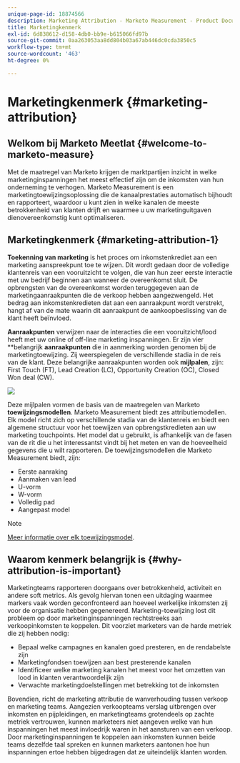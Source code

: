 ```yaml
---
unique-page-id: 18874566
description: Marketing Attribution - Marketo Measurement - Product Documentation
title: Marketingkenmerk
exl-id: 6d838612-d158-4db0-bb9e-b615066fd97b
source-git-commit: 0aa263053aa8dd804b03a67ab446dc0cda3850c5
workflow-type: tm+mt
source-wordcount: '463'
ht-degree: 0%

---
```


# Marketingkenmerk {#marketing-attribution}

## Welkom bij Marketo Meetlat {#welcome-to-marketo-measure}

Met de maatregel van Marketo krijgen de marktpartijen inzicht in welke marketinginspanningen het meest effectief zijn om de inkomsten van hun onderneming te verhogen. Marketo Measurement is een marketingtoewijzingsoplossing die de kanaalprestaties automatisch bijhoudt en rapporteert, waardoor u kunt zien in welke kanalen de meeste betrokkenheid van klanten drijft en waarmee u uw marketinguitgaven dienovereenkomstig kunt optimaliseren.

## Marketingkenmerk {#marketing-attribution-1}

**Toekenning van marketing** is het proces om inkomstenkrediet aan een marketing aanspreekpunt toe te wijzen. Dit wordt gedaan door de volledige klantenreis van een vooruitzicht te volgen, die van hun zeer eerste interactie met uw bedrijf beginnen aan wanneer de overeenkomst sluit. De opbrengsten van de overeenkomst worden teruggegeven aan de marketingaanraakpunten die de verkoop hebben aangezwengeld. Het bedrag aan inkomstenkredieten dat aan een aanraakpunt wordt verstrekt, hangt af van de mate waarin dit aanraakpunt de aankoopbeslissing van de klant heeft beïnvloed.

**Aanraakpunten** verwijzen naar de interacties die een vooruitzicht/lood heeft met uw online of off-line marketing inspanningen. Er zijn vier **belangrijk **aanraakpunten** die in aanmerking worden genomen bij de marketingtoewijzing. Zij weerspiegelen de verschillende stadia in de reis van de klant. Deze belangrijke aanraakpunten worden ook **mijlpalen**, zijn: First Touch (FT), Lead Creation (LC), Opportunity Creation (OC), Closed Won deal (CW).

![](assets/1.png)

Deze mijlpalen vormen de basis van de maatregelen van Marketo **toewijzingsmodellen**. Marketo Measurement biedt zes attributiemodellen. Elk model richt zich op verschillende stadia van de klantenreis en biedt een algemene structuur voor het toewijzen van opbrengstkredieten aan uw marketing touchpoints. Het model dat u gebruikt, is afhankelijk van de fasen van de rit die u het interessantst vindt bij het meten en van de hoeveelheid gegevens die u wilt rapporteren. De toewijzingsmodellen die Marketo Measurement biedt, zijn:

* Eerste aanraking
* Aanmaken van lead
* U-vorm
* W-vorm
* Volledig pad
* Aangepast model

>[!NOTE]
>
>[Meer informatie over elk toewijzingsmodel](/help/introduction-to-marketo-measure/overview-resources/marketo-measure-attribution-models.md).

## Waarom kenmerk belangrijk is {#why-attribution-is-important}

Marketingteams rapporteren doorgaans over betrokkenheid, activiteit en andere soft metrics. Als gevolg hiervan tonen een uitdaging waarmee markers vaak worden geconfronteerd aan hoeveel werkelijke inkomsten zij voor de organisatie hebben gegenereerd. Marketing-toewijzing lost dit probleem op door marketinginspanningen rechtstreeks aan verkoopinkomsten te koppelen. Dit voorziet marketers van de harde metriek die zij hebben nodig:

* Bepaal welke campagnes en kanalen goed presteren, en de rendabelste zijn
* Marketingfondsen toewijzen aan best presterende kanalen
* Identificeer welke marketing kanalen het meest voor het omzetten van lood in klanten verantwoordelijk zijn
* Verwachte marketingdoelstellingen met betrekking tot de inkomsten

Bovendien, richt de marketing attributie de wanverhouding tussen verkoop en marketing teams. Aangezien verkoopteams verslag uitbrengen over inkomsten en pijpleidingen, en marketingteams grotendeels op zachte metriek vertrouwen, kunnen marketeers niet aangeven welke van hun inspanningen het meest invloedrijk waren in het aansturen van een verkoop. Door marketinginspanningen te koppelen aan inkomsten kunnen beide teams dezelfde taal spreken en kunnen marketers aantonen hoe hun inspanningen ertoe hebben bijgedragen dat ze uiteindelijk klanten worden.
